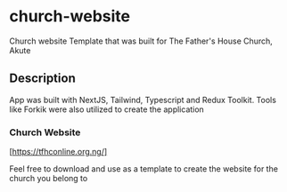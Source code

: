 # church-website
Church website Template that was built for The Father's House Church, Akute

## Description
App was built with NextJS, Tailwind, Typescript and Redux Toolkit. Tools like Forkik were also utilized to create the application

### Church Website
[https://tfhconline.org.ng/]

Feel free to download and use as a template to create the website for the church you belong to
